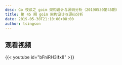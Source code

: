 ```yaml
---
desc: Go 夜读之 goim 架构设计与源码分析（20190530第45期）
title: 第 45 期 goim 架构设计与源码分析
date: 2019-05-30T21:10:00+08:00
author: tsingson
---
```


## 观看视频

{{< youtube id="bFniRH3ifx8" >}}
